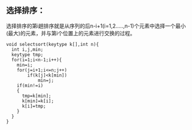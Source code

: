 ## 选择排序：

选择排序的第i趟排序就是从序列的后n-i+1(i=1,2.....,n-1)个元素中选择一个最小(最大)的元素，并与第i个位置上的元素进行交换的过程。

```
void selectsort(keytype k[],int n){
  int i,j,min;
  keytype tmp;
  for(i=1;i<n-1;i++){
    min=i;
    for(j=i+1;i<=n;j++)
    	if(k[j]<k[min])
    		min=j;
    if(min!=i)
    {
      tmp=k[min];
      k[min]=k[i];
      k[i]=tmp;
    }
  }
}
```

